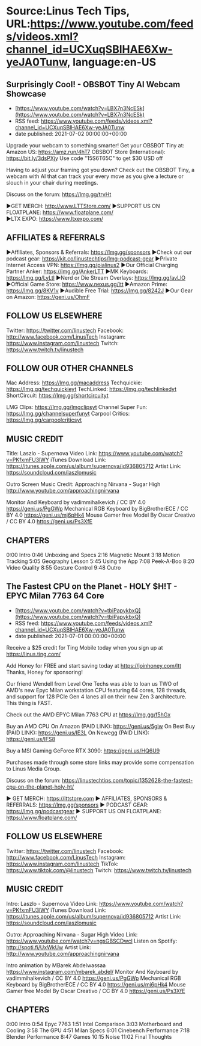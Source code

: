 # Source:Linus Tech Tips, URL:https://www.youtube.com/feeds/videos.xml?channel_id=UCXuqSBlHAE6Xw-yeJA0Tunw, language:en-US

## Surprisingly Cool! - OBSBOT Tiny AI Webcam Showcase
 - [https://www.youtube.com/watch?v=LBX7n3NcESk](https://www.youtube.com/watch?v=LBX7n3NcESk)
 - RSS feed: https://www.youtube.com/feeds/videos.xml?channel_id=UCXuqSBlHAE6Xw-yeJA0Tunw
 - date published: 2021-07-02 00:00:00+00:00

Upgrade your webcam to something smarter! Get your OBSBOT Tiny at: 
Amazon US: https://amz.run/4hT7
OBSBOT Store (International): https://bit.ly/3dsPXjy
Use code "15S6T65C" to get $30 USD off

Having to adjust your framing got you down? Check out the OBSBOT Tiny,  a webcam with AI that can track your every move as you give a lecture or slouch in your chair during meetings.

Discuss on the forum: https://lmg.gg/trvHt

►GET MERCH: http://www.LTTStore.com/
►SUPPORT US ON FLOATPLANE: https://www.floatplane.com/  
►LTX EXPO: https://www.ltxexpo.com/   

AFFILIATES & REFERRALS
---------------------------------------------------
►Affiliates, Sponsors & Referrals: https://lmg.gg/sponsors
►Check out our podcast gear: https://kit.co/linustechtips/lmg-podcast-gear
►Private Internet Access VPN: https://lmg.gg/pialinus2
►Our Official Charging Partner Anker: https://lmg.gg/AnkerLTT
►MK Keyboards: https://lmg.gg/LyLtl
►Nerd or Die Stream Overlays: https://lmg.gg/avLlO
►Official Game Store: https://www.nexus.gg/ltt
►Amazon Prime: https://lmg.gg/8KV1v
►Audible Free Trial: https://lmg.gg/8242J
►Our Gear on Amazon: https://geni.us/OhmF

FOLLOW US ELSEWHERE
---------------------------------------------------  
Twitter: https://twitter.com/linustech
Facebook: http://www.facebook.com/LinusTech
Instagram: https://www.instagram.com/linustech
Twitch: https://www.twitch.tv/linustech

FOLLOW OUR OTHER CHANNELS
---------------------------------------------------  
Mac Address: https://lmg.gg/macaddress
Techquickie: https://lmg.gg/techquickieyt
TechLinked: https://lmg.gg/techlinkedyt
ShortCircuit: https://lmg.gg/shortcircuityt

LMG Clips: https://lmg.gg/lmgclipsyt
Channel Super Fun: https://lmg.gg/channelsuperfunyt
Carpool Critics: https://lmg.gg/carpoolcriticsyt

MUSIC CREDIT
---------------------------------------------------  
Title: Laszlo - Supernova
Video Link: https://www.youtube.com/watch?v=PKfxmFU3lWY
iTunes Download Link: https://itunes.apple.com/us/album/supernova/id936805712
Artist Link: https://soundcloud.com/laszlomusic

Outro Screen Music Credit: Approaching Nirvana - Sugar High http://www.youtube.com/approachingnirvana

Monitor And Keyboard by vadimmihalkevich / CC BY 4.0  https://geni.us/PgGWp
Mechanical RGB Keyboard by BigBrotherECE / CC BY 4.0 https://geni.us/mj6pHk4
Mouse Gamer free Model By Oscar Creativo / CC BY 4.0 https://geni.us/Ps3XfE

CHAPTERS
---------------------------------------------------  
0:00 Intro
0:46 Unboxing and Specs
2:16 Magnetic Mount
3:18 Motion Tracking
5:05 Geography Lesson
5:45 Using the App
7:08 Peek-A-Boo
8:20 Video Quality
8:55 Gesture Control
9:48 Outro

## The Fastest CPU on the Planet - HOLY $H!T - EPYC Milan 7763 64 Core
 - [https://www.youtube.com/watch?v=tbiPapykbxQ](https://www.youtube.com/watch?v=tbiPapykbxQ)
 - RSS feed: https://www.youtube.com/feeds/videos.xml?channel_id=UCXuqSBlHAE6Xw-yeJA0Tunw
 - date published: 2021-07-01 00:00:00+00:00

Receive a $25 credit for Ting Mobile today when you sign up at https://linus.ting.com/

Add Honey for FREE and start saving today at https://joinhoney.com/ltt
Thanks, Honey for sponsoring!

Our friend Wendell from Level One Techs was able to loan us TWO of AMD's new Epyc Milan workstation CPU featuring 64 cores, 128 threads, and support for 128 PCIe Gen 4 lanes all on their new Zen 3 architecture. This thing is FAST.

Check out the AMD EPYC Milan 7763 CPU at https://lmg.gg/f5hGx

Buy an AMD CPU
On Amazon (PAID LINK): https://geni.us/5giw
On Best Buy (PAID LINK): https://geni.us/lE3L
On Newegg (PAID LINK): https://geni.us/IFS8

Buy a MSI Gaming GeForce RTX 3090: https://geni.us/HQ6U9

Purchases made through some store links may provide some compensation to Linus Media Group.

Discuss on the forum: https://linustechtips.com/topic/1352628-the-fastest-cpu-on-the-planet-holy-ht/

► GET MERCH: https://lttstore.com
► AFFILIATES, SPONSORS & REFERRALS: https://lmg.gg/sponsors
► PODCAST GEAR: https://lmg.gg/podcastgear
► SUPPORT US ON FLOATPLANE: https://www.floatplane.com/

FOLLOW US ELSEWHERE
---------------------------------------------------  
Twitter: https://twitter.com/linustech
Facebook: http://www.facebook.com/LinusTech
Instagram: https://www.instagram.com/linustech
TikTok: https://www.tiktok.com/@linustech
Twitch: https://www.twitch.tv/linustech

MUSIC CREDIT
---------------------------------------------------
Intro: Laszlo - Supernova
Video Link: https://www.youtube.com/watch?v=PKfxmFU3lWY
iTunes Download Link: https://itunes.apple.com/us/album/supernova/id936805712
Artist Link: https://soundcloud.com/laszlomusic

Outro: Approaching Nirvana - Sugar High
Video Link: https://www.youtube.com/watch?v=ngsGBSCDwcI
Listen on Spotify: http://spoti.fi/UxWkUw
Artist Link: http://www.youtube.com/approachingnirvana

Intro animation by MBarek Abdelwassaa https://www.instagram.com/mbarek_abdel/
Monitor And Keyboard by vadimmihalkevich / CC BY 4.0  https://geni.us/PgGWp
Mechanical RGB Keyboard by BigBrotherECE / CC BY 4.0 https://geni.us/mj6pHk4
Mouse Gamer free Model By Oscar Creativo / CC BY 4.0 https://geni.us/Ps3XfE

CHAPTERS
---------------------------------------------------  
0:00 Intro
0:54 Epyc 7763
1:51 Intel Comparison
3:03 Motherboard and Cooling
3:58 The GPU
4:51 Milan Specs
6:01 Cinebench Performance
7:18 Blender Performance
8:47 Games
10:15 Noise
11:02 Final Thoughts

